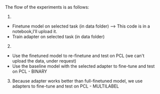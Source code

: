 The flow of the experiments is as follows:

1.
- Finetune model on selected task (in data folder) --> This code is in a notebook,I'll upload it.
- Train adapter on selected task (in data folder)

2. 
- Use the finetuned model to re-finetune and test on PCL (we can't upload the data, under request)
- Use the baseline model with the selected adapter to fine-tune and test on PCL - BINARY

3. Because adapter works better than full-finetuned model, we use adapters to fine-tune and test on PCL - MULTILABEL

